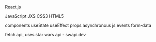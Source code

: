 

React.js

JavaScript
JXS
CSS3
HTML5

components
useState
useEffect
props
asynchronous js
events
form-data

fetch api,
uses star wars api - swapi.dev

